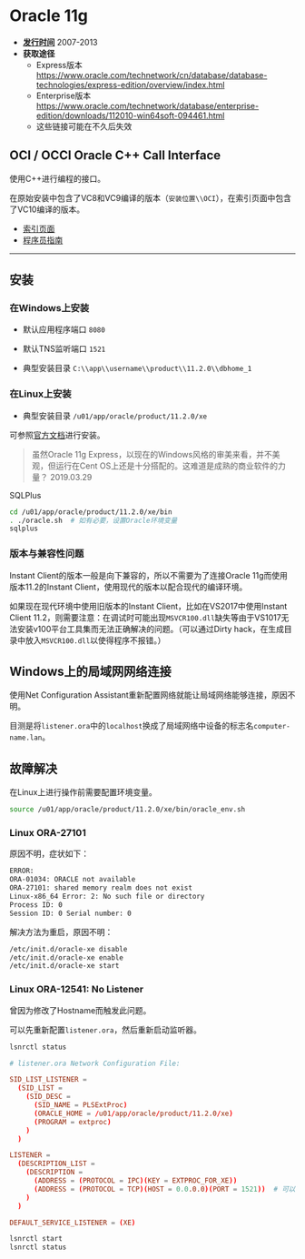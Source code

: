 # Oracle 11g

- **[发行时间](https://en.wikipedia.org/wiki/Oracle_Database#Releases_and_versions)** 2007-2013
- **获取途径**
  - Express版本 <https://www.oracle.com/technetwork/cn/database/database-technologies/express-edition/overview/index.html>
  - Enterprise版本 <https://www.oracle.com/technetwork/database/enterprise-edition/downloads/112010-win64soft-094461.html>
  - 这些链接可能在不久后失效

## OCI / OCCI Oracle C++ Call Interface

使用C++进行编程的接口。

在原始安装中包含了VC8和VC9编译的版本（`安装位置\\OCI`），在索引页面中包含了VC10编译的版本。

- [索引页面](https://www.oracle.com/technetwork/cn/database/features/oci/index-090820-zhs.html)
- [程序员指南](https://docs.oracle.com/cd/B28359_01/appdev.111/b28390/toc.htm)

---

## 安装

### 在Windows上安装

- 默认应用程序端口 `8080`
- 默认TNS监听端口 `1521`

- 典型安装目录 `C:\\app\\username\\product\\11.2.0\\dbhome_1`

### 在Linux上安装

- 典型安装目录 `/u01/app/oracle/product/11.2.0/xe`

可参照[官方文档](https://docs.oracle.com/cd/E17781_01/install.112/e18802/toc.htm)进行安装。

> 虽然Oracle 11g Express，以现在的Windows风格的审美来看，并不美观，但运行在Cent OS上还是十分搭配的。这难道是成熟的商业软件的力量？
> 2019.03.29

SQLPlus

```sh
cd /u01/app/oracle/product/11.2.0/xe/bin
. ./oracle.sh  # 如有必要，设置Oracle环境变量
sqlplus
```

### 版本与兼容性问题

Instant Client的版本一般是向下兼容的，所以不需要为了连接Oracle 11g而使用版本11.2的Instant Client，使用现代的版本以配合现代的编译环境。

如果现在现代环境中使用旧版本的Instant Client，比如在VS2017中使用Instant Client 11.2，则需要注意：在调试时可能出现`MSVCR100.dll`缺失等由于VS1017无法安装v100平台工具集而无法正确解决的问题。（可以通过Dirty hack，在生成目录中放入`MSVCR100.dll`以使得程序不报错。）

## Windows上的局域网网络连接

使用Net Configuration Assistant重新配置网络就能让局域网络能够连接，原因不明。

目测是将`listener.ora`中的`localhost`换成了局域网络中设备的标志名`computer-name.lan`。

## 故障解决

在Linux上进行操作前需要配置环境变量。

```sh
source /u01/app/oracle/product/11.2.0/xe/bin/oracle_env.sh
```

### Linux ORA-27101

原因不明，症状如下：

```txt
ERROR:
ORA-01034: ORACLE not available
ORA-27101: shared memory realm does not exist
Linux-x86_64 Error: 2: No such file or directory
Process ID: 0
Session ID: 0 Serial number: 0
````

解决方法为重启，原因不明：

```sh
/etc/init.d/oracle-xe disable
/etc/init.d/oracle-xe enable
/etc/init.d/oracle-xe start
```

### Linux ORA-12541: No Listener

曾因为修改了Hostname而触发此问题。

可以先重新配置`listener.ora`，然后重新启动监听器。

```sh
lsnrctl status
```

```conf
# listener.ora Network Configuration File:

SID_LIST_LISTENER =
  (SID_LIST =
    (SID_DESC =
      (SID_NAME = PLSExtProc)
      (ORACLE_HOME = /u01/app/oracle/product/11.2.0/xe)
      (PROGRAM = extproc)
    )
  )

LISTENER =
  (DESCRIPTION_LIST =
    (DESCRIPTION =
      (ADDRESS = (PROTOCOL = IPC)(KEY = EXTPROC_FOR_XE))
      (ADDRESS = (PROTOCOL = TCP)(HOST = 0.0.0.0)(PORT = 1521))  # 可以将此处的HOST配置成0.0.0.0
    )
  )

DEFAULT_SERVICE_LISTENER = (XE)
```

```sh
lsnrctl start
lsnrctl status
```
